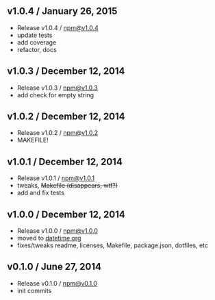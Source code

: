 

## v1.0.4 / January 26, 2015
- Release v1.0.4 / npm@v1.0.4
- update tests
- add coverage
- refactor, docs

## v1.0.3 / December 12, 2014
- Release v1.0.3 / npm@v1.0.3
- add check for empty string

## v1.0.2 / December 12, 2014
- Release v1.0.2 / npm@v1.0.2
- MAKEFILE!

## v1.0.1 / December 12, 2014
- Release v1.0.1 / npm@v1.0.1
- tweaks, ~~Makefile (disappears, wtf?)~~
- add and fix tests

## v1.0.0 / December 12, 2014
- Release v1.0.0 / npm@v1.0.0
- moved to [datetime org](https://github.com/datetime)
- fixes/tweaks readme, licenses, Makefile, package.json, dotfiles, etc

## v0.1.0 / June 27, 2014
- Release v0.1.0 / npm@v0.1.0
- init commits
